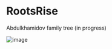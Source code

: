 # RootsRise
Abdulkhamidov family tree (in progress)

![image](https://github.com/shohinsan/RootsRise/assets/22685770/3bb6e0bb-1390-41c1-9649-d43a72847204)
